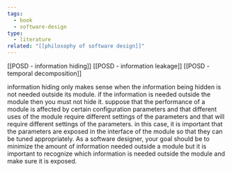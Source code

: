 ```yaml
---
tags:
  - book
  - software-design
type:
  - literature
related: "[[philosophy of software design]]"
---
```

[[POSD - information hiding]]
[[POSD - information leakage]]
[[POSD - temporal decomposition]]

information hiding only makes sense when the information being hidden is not needed outside its module. if the information is needed outside the module then you must not hide it.
suppose that the performance of a module is affected by certain configuration parameters and that different uses of the module require different settings of the parameters and that will require different settings of the parameters. in this case, it is important that the parameters are exposed in the interface of the module so that they can be tuned appropriately.
As a software designer, your goal should be to minimize the amount of information needed outside a module but it is important to recognize which information is needed outside the module and make sure it is exposed.


